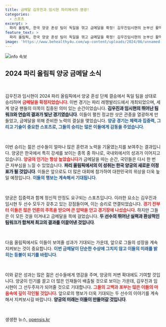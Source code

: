 ```yaml
---
title: 금메달 김우진과 임시현 파리에서의 영광!
categories:
  - 스포츠
excerpt: >
  파리 올림픽, 한국 양궁 혼성 팀이 독일을 꺾고 금메달을 확정! 김우진임시현의 눈부신 활약이 어떻게 역사를 새로 썼는지 궁금하다면 클릭하세요!
feature_text: >
  파리 올림픽, 한국 양궁 혼성 팀이 독일을 꺾고 금메달을 확정! 김우진임시현의 눈부신 활약이 어떻게 역사를 새로 썼는지 궁금하다면 클릭하세요!
image: 'https://www.behealthy4u.com/wp-content/uploads/2024/06/unnamed-file.png'
---
```


<p><img src="https://www.behealthy4u.com/wp-content/uploads/2024/06/unnamed-file.png" alt="info 속보" /></p>

<h2 data-ke-size="size26">2024 파리 올림픽 양궁 금메달 소식</h2>

<p data-ke-size="size16">&nbsp;</p>

<p>김우진과 임시현이 2024 파리 올림픽에서 양궁 혼성 단체 결승에서 독일 팀을 상대로 승리하며 <b><span style="color: #ee2323;">금메달을 확정지었습니다</span></b>. 이번 경기는 파리 레쟁발리드에서 개최되었으며, 세계 양궁 팬들의 이목이 집중된 의미 있는 순간이었습니다. <b><span style="background-color: #21538527;">김우진과 임시현의 뛰어난 팀워크와 연습의 결과가 빛난 경기였습니다</span></b>. 이들이 펼친 정교한 샷은 관중을 열광하게 만들었고, 금메달을 위해 준비한 노력의 결실을 맺었습니다. <b><span style="color: #1a5490;">양궁 경기는 체력과 집중력, 그리고 기술이 중요한 스포츠로, 그들의 승리는 많은 이들에게 감동을 주었습니다</span></b>. </p>

<p data-ke-size="size16">&nbsp;</p>

<p>이번 승리는 젊은 선수들이 얼마나 많은 훈련과 노력을 기울였는지를 보여주는 결과입니다. 양궁은 한국에서 특히 강세를 보이는 종목 중 하나로, 국내외에서의 성과가 이어지고 있습니다. <b><span style="color: #ee2323;">양궁의 인기는 항상 높았습니다</span></b>가 금메달을 따는 순간, 국민들은 다시 한 번 큰 자부심을 느낄 수 있었습니다. <b><span style="background-color: #21538527;">파리 올림픽에서의 이 성취는 한국 양궁의 새로운 이정표가 될 것입니다</span></b>. 이들은 앞으로도 더 많은 대회에 참가하여 대한민국의 위상을 더욱 높일 예정입니다. <b><span style="color: #1a5490;">이들의 행보는 계속해서 기대됩니다</span></b>.</p>

<p data-ke-size="size16">&nbsp;</p>

<p>양궁은 집중력과 함께 정신적 안정도 요구되는 스포츠입니다. 이러한 요소는 김우진과 임시현 두 선수 모두가 갖추고 있는 강점들이며, 이는 승리로 연결되었습니다. <b><span style="color: #ee2323;">경기 전부터 이들은 많은 언론의 주목을 받으며 큰 압박을 안고 경기장에 나섰습니다</span></b>. 하지만 그들은 이 모든 것을 이겨내고 금메달을 목에 걸었습니다. <b><span style="background-color: #21538527;">두 선수의 뛰어난 실력과 환상적인 팀워크가 합쳐져 최고의 결과를 이끌어낸 것입니다</span></b>.</p>

<p data-ke-size="size16">&nbsp;</p>

<p>다음 올림픽에서도 이들이 보여줄 성과가 기대되는 가운데, 앞으로 그들의 성장을 계속 지켜보는 것이 중요합니다. <b><span style="color: #1a5490;">이번 금메달이 단순한 수상에 그치지 않고 이들의 미래를 밝히는 등불이 되기를 바랍니다</span></b>. </p>

<p data-ke-size="size16">&nbsp;</p>

<p>이와 같은 성과는 많은 젊은 선수들에게 영감을 주며, 양궁의 저변 확대에도 기여할 것입니다. 양궁이 인기를 끌고 더 많은 인재들이 배출될 것으로 보이는 가운데, 김우진과 임시현이 그 선두주자가 되어줄 것으로 기대합니다. <b><span style="color: #ee2323;">그들의 고백과 포부는 많은 이들의 마음속에 깊이 각인될 것입니다</span></b>. 앞으로의 행보가 더욱 기대되는 두 선수의 이야기를 계속해서 지켜보시길 바랍니다. <b><span style="background-color: #21538527;">양궁의 미래는 이들이 만들어갈 것입니다</span></b>. </p>

<p data-ke-size="size16">&nbsp;</p>
생생한 뉴스, <a href="https://opensis.kr" rel="dofollow">opensis.kr</a>


